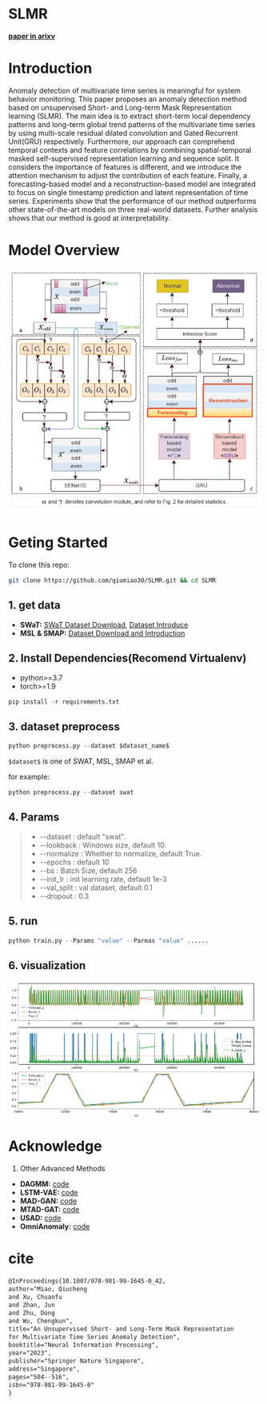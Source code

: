 # SLMR

[**paper in arixv**](https://arxiv.org/abs/2208.09240)

# Introduction

Anomaly detection of multivariate time series is meaningful for system behavior monitoring. This paper proposes an anomaly detection method based on unsupervised Short- and Long-term Mask Representation learning (SLMR). The main idea is to extract short-term local dependency patterns and long-term global trend patterns of the multivariate time series by using multi-scale residual dilated convolution and Gated Recurrent Unit(GRU) respectively. Furthermore, our approach can comprehend temporal contexts and feature correlations by combining spatial-temporal masked self-supervised representation learning and sequence split. It considers the importance of features is different, and we introduce the attention mechanism to adjust the contribution of each feature. Finally, a forecasting-based model and a reconstruction-based model are integrated to focus on single timestamp prediction and latent representation of time series. Experiments show that the performance of our method outperforms other state-of-the-art models on three real-world datasets. Further analysis shows that our method is good at interpretability.

# Model Overview

![model](https://github.com/qiumiao30/SLMR/blob/master/image/model.png)

# Geting Started
To clone this repo:
```bash
git clone https://github.com/qiumiao30/SLMR.git && cd SLMR
```

## 1. get data

- **SWaT:** [SWaT Dataset Download](https://itrust.sutd.edu.sg/itrust-labs_datasets/), [Dataset Introduce](https://itrust.sutd.edu.sg/itrust-labs-home/itrust-labs_swat/)
- **MSL & SMAP:** [Dataset Download and Introduction](https://github.com/khundman/telemanom)

## 2. Install Dependencies(Recomend Virtualenv)

- python>=3.7
- torch>=1.9

```python
pip install -r requirements.txt
```

## 3. dataset preprocess

```python
python preprocess.py --dataset $dataset_name$
```
`$dataset$` is one of SWAT, MSL, SMAP et al.

for example:

```python
python preprocess.py --dataset swat
```

## 4. Params

> - --dataset :  default "swat".
> - --lookback : Windows size, default 10.
> - --normalize : Whether to normalize, default True.
> - --epochs : default 10
> - --bs : Batch Size, default 256
> - --init_lr : init learning rate, default 1e-3
> - --val_split : val dataset, default 0.1
> - --dropout : 0.3

## 5. run

```python
python train.py --Params "value" --Parmas "value" ......
```

## 6. visualization 
![vis](https://github.com/qiumiao30/SLMR/blob/master/image/vis.png)

# Acknowledge
1. Other Advanced Methods
- **DAGMM:** [code](https://github.com/tnakae/DAGMM)
- **LSTM-VAE:** [code](https://github.com/Danyleb/Variational-Lstm-Autoencoder)
- **MAD-GAN:** [code](https://github.com/LiDan456/MAD-GANs)
- **MTAD-GAT:** [code](https://github.com/mangushev/mtad-gat)
- **USAD:** [code](https://github.com/finloop/usad-torchlightning)
- **OmniAnomaly:** [code](https://github.com/NetManAIOps/OmniAnomaly)

# cite

```
@InProceedings{10.1007/978-981-99-1645-0_42,
author="Miao, Qiucheng
and Xu, Chuanfu
and Zhan, Jun
and Zhu, Dong
and Wu, Chengkun",
title="An Unsupervised Short- and Long-Term Mask Representation for Multivariate Time Series Anomaly Detection",
booktitle="Neural Information Processing",
year="2023",
publisher="Springer Nature Singapore",
address="Singapore",
pages="504--516",
isbn="978-981-99-1645-0"
}


